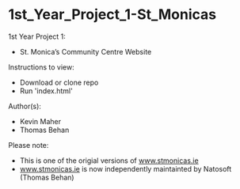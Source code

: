 # 1st_Year_Project_1-St_Monicas
1st Year Project 1:
- St. Monica’s Community Centre Website

Instructions to  view:
- Download or clone repo
- Run 'index.html'

Author(s):
- Kevin Maher
- Thomas Behan

Please note:
- This is one of the origial versions of www.stmonicas.ie
- www.stmonicas.ie is now independently maintainted by Natosoft (Thomas Behan)
